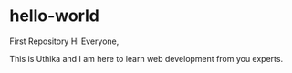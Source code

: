# hello-world
First Repository
Hi Everyone,

 This is Uthika and I am here to learn web development from you experts.

